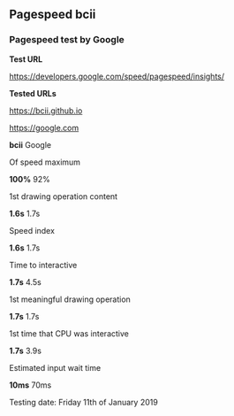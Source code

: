 ## Pagespeed bcii
### Pagespeed test by Google
<strong>Test URL</strong>

https://developers.google.com/speed/pagespeed/insights/

<strong>Tested URLs</strong>

https://bcii.github.io

https://google.com

<strong>bcii</strong>  Google

Of speed maximum

<strong>100%</strong>    92%

1st drawing operation content

<strong>1.6s</strong>    1.7s

Speed index

<strong>1.6s</strong>    1.7s

Time to interactive

<strong>1.7s</strong>    4.5s

1st meaningful drawing operation

<strong>1.7s</strong>    1.7s

1st time that CPU was interactive

<strong>1.7s</strong>    3.9s

Estimated input wait time

<strong>10ms</strong>    70ms

Testing date: Friday 11th of January 2019
